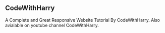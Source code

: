 ## CodeWithHarry ###
 A Complete and Great Responsive Website Tutorial By CodeWithHarry.
 Also avialable on youtube channel CodeWithHarry.
